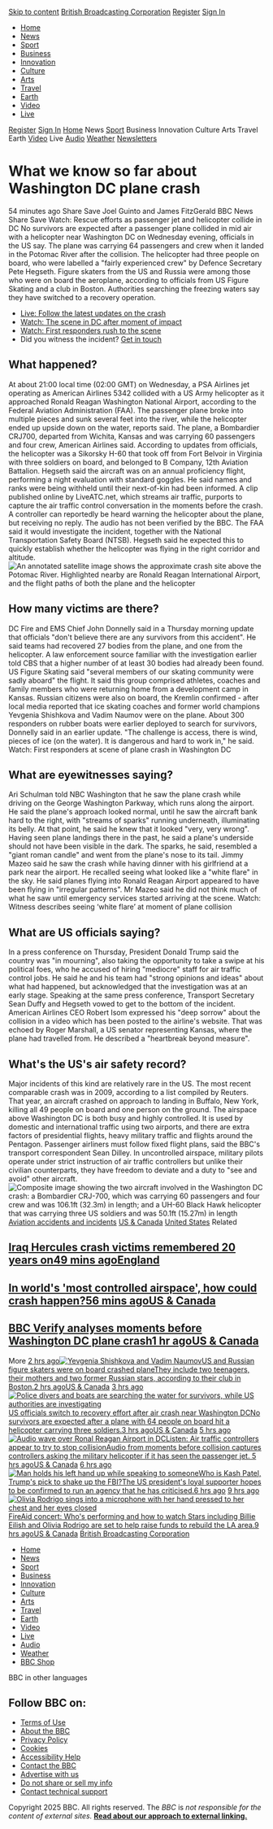 [Skip to content](https://www.bbc.com/news/articles/<#main-content>)
[British Broadcasting Corporation](https://www.bbc.com/news/articles/</>)
[Register](https://www.bbc.com/news/articles/<https:/session.bbc.com/session?action=register&userOrigin=BBCS_BBC&ptrt=https%3A%2F%2Fwww.bbc.com%2Fnews%2Farticles%2Fc4g9kdgzj91o>)
[Sign In](https://www.bbc.com/news/articles/<https:/session.bbc.com/session?userOrigin=BBCS_BBC&ptrt=https%3A%2F%2Fwww.bbc.com%2Fnews%2Farticles%2Fc4g9kdgzj91o>)
  * [Home](https://www.bbc.com/news/articles/</>)
  * [News](https://www.bbc.com/news/articles/</news>)
  * [Sport](https://www.bbc.com/news/articles/</sport>)
  * [Business](https://www.bbc.com/news/articles/</business>)
  * [Innovation](https://www.bbc.com/news/articles/</innovation>)
  * [Culture](https://www.bbc.com/news/articles/</culture>)
  * [Arts](https://www.bbc.com/news/articles/</arts>)
  * [Travel](https://www.bbc.com/news/articles/</travel>)
  * [Earth](https://www.bbc.com/news/articles/</future-planet>)
  * [Video](https://www.bbc.com/news/articles/</video>)
  * [Live](https://www.bbc.com/news/articles/</live>)


[Register](https://www.bbc.com/news/articles/<https:/session.bbc.com/session?action=register&userOrigin=BBCS_BBC>)
[Sign In](https://www.bbc.com/news/articles/<https:/session.bbc.com/session?userOrigin=BBCS_BBC>)
[Home](https://www.bbc.com/news/articles/</>)
News
[Sport](https://www.bbc.com/news/articles/</sport>)
Business
Innovation
Culture
Arts
Travel
Earth
[Video](https://www.bbc.com/news/articles/</video>)
Live
[Audio](https://www.bbc.com/news/articles/<https:/www.bbc.co.uk/sounds>)
[Weather](https://www.bbc.com/news/articles/<https:/www.bbc.com/weather>)
[Newsletters](https://www.bbc.com/news/articles/<https:/www.bbc.com/newsletters>)
# What we know so far about Washington DC plane crash
54 minutes ago
Share
Save
Joel Guinto and James FitzGerald
BBC News
Share
Save
Watch: Rescue efforts as passenger jet and helicopter collide in DC
No survivors are expected after a passenger plane collided in mid air with a helicopter near Washington DC on Wednesday evening, officials in the US say.
The plane was carrying 64 passengers and crew when it landed in the Potomac River after the collision. The helicopter had three people on board, who were labelled a "fairly experienced crew" by Defence Secretary Pete Hegseth. 
Figure skaters from the US and Russia were among those who were on board the aeroplane, according to officials from US Figure Skating and a club in Boston. 
Authorities searching the freezing waters say they have switched to a recovery operation.
  * [Live: Follow the latest updates on the crash](https://www.bbc.com/news/articles/<https:/www.bbc.co.uk/news/live/cy7kxx74yxlt>)
  * [Watch: The scene in DC after moment of impact](https://www.bbc.com/news/articles/<https:/www.bbc.co.uk/news/videos/cwyek92v29lo>)
  * [Watch: First responders rush to the scene](https://www.bbc.com/news/articles/<https:/www.bbc.co.uk/news/videos/c93qx53pzn3o>)
  * Did you witness the incident? [Get in touch](https://www.bbc.com/news/articles/<https:/www.bbc.co.uk/send/u197191252>)


## What happened?
At about 21:00 local time (02:00 GMT) on Wednesday, a PSA Airlines jet operating as American Airlines 5342 collided with a US Army helicopter as it approached Ronald Reagan Washington National Airport, according to the Federal Aviation Administration (FAA).
The passenger plane broke into multiple pieces and sunk several feet into the river, while the helicopter ended up upside down on the water, reports said.
The plane, a Bombardier CRJ700, departed from Wichita, Kansas and was carrying 60 passengers and four crew, American Airlines said.
According to updates from officials, the helicopter was a Sikorsky H-60 that took off from Fort Belvoir in Virginia with three soldiers on board, and belonged to B Company, 12th Aviation Battalion.
Hegseth said the aircraft was on an annual proficiency flight, performing a night evaluation with standard goggles. He said names and ranks were being withheld until their next-of-kin had been informed.
A clip published online by LiveATC.net, which streams air traffic, purports to capture the air traffic control conversation in the moments before the crash. A controller can reportedly be heard warning the helicopter about the plane, but receiving no reply. The audio has not been verified by the BBC. 
The FAA said it would investigate the incident, together with the National Transportation Safety Board (NTSB). Hegseth said he expected this to quickly establish whether the helicopter was flying in the right corridor and altitude.
![An annotated satellite image shows the approximate crash site above the Potomac River. Highlighted nearby are Ronald Reagan International Airport, and the flight paths of both the plane and the helicopter](https://ichef.bbci.co.uk/news/480/cpsprodpb/0383/live/d7064420-df29-11ef-bd1b-d536627785f2.png.webp)
## How many victims are there?
DC Fire and EMS Chief John Donnelly said in a Thursday morning update that officials "don't believe there are any survivors from this accident".
He said teams had recovered 27 bodies from the plane, and one from the helicopter.
A law enforcement source familiar with the investigation earlier told CBS that a higher number of at least 30 bodies had already been found.
US Figure Skating said "several members of our skating community were sadly aboard" the flight. It said this group comprised athletes, coaches and family members who were returning home from a development camp in Kansas.
Russian citizens were also on board, the Kremlin confirmed - after local media reported that ice skating coaches and former world champions Yevgenia Shishkova and Vadim Naumov were on the plane.
About 300 responders on rubber boats were earlier deployed to search for survivors, Donnelly said in an earlier update. "The challenge is access, there is wind, pieces of ice (on the water). It is dangerous and hard to work in," he said.
Watch: First responders at scene of plane crash in Washington DC
## What are eyewitnesses saying?
Ari Schulman told NBC Washington that he saw the plane crash while driving on the George Washington Parkway, which runs along the airport.
He said the plane's approach looked normal, until he saw the aircraft bank hard to the right, with "streams of sparks" running underneath, illuminating its belly.
At that point, he said he knew that it looked "very, very wrong". Having seen plane landings there in the past, he said a plane's underside should not have been visible in the dark.
The sparks, he said, resembled a "giant roman candle" and went from the plane's nose to its tail.
Jimmy Mazeo said he saw the crash while having dinner with his girlfriend at a park near the airport.
He recalled seeing what looked like a "white flare" in the sky. He said planes flying into Ronald Reagan Airport appeared to have been flying in "irregular patterns".
Mr Mazeo said he did not think much of what he saw until emergency services started arriving at the scene.
Watch: Witness describes seeing ‘white flare’ at moment of plane collision
## What are US officials saying?
In a press conference on Thursday, President Donald Trump said the country was "in mourning", also taking the opportunity to take a swipe at his political foes, who he accused of hiring "mediocre" staff for air traffic control jobs.
He said he and his team had "strong opinions and ideas" about what had happened, but acknowledged that the investigation was at an early stage.
Speaking at the same press conference, Transport Secretary Sean Duffy and Hegseth vowed to get to the bottom of the incident.
American Airlines CEO Robert Isom expressed his "deep sorrow" about the collision in a video which has been posted to the airline's website.
That was echoed by Roger Marshall, a US senator representing Kansas, where the plane had travelled from. He described a "heartbreak beyond measure".
## What's the US's air safety record?
Major incidents of this kind are relatively rare in the US. The most recent comparable crash was in 2009, according to a list compiled by Reuters. 
That year, an aircraft crashed on approach to landing in Buffalo, New York, killing all 49 people on board and one person on the ground.
The airspace above Washington DC is both busy and highly controlled. It is used by domestic and international traffic using two airports, and there are extra factors of presidential flights, heavy military traffic and flights around the Pentagon.
Passenger airliners must follow fixed flight plans, said the BBC's transport correspondent Sean Dilley. In uncontrolled airspace, military pilots operate under strict instruction of air traffic controllers but unlike their civilian counterparts, they have freedom to deviate and a duty to "see and avoid" other aircraft.
![Composite image showing the two aircraft involved in the Washington DC crash: a Bombardier CRJ-700, which was carrying 60 passengers and four crew and was 106.1ft \(32.3m\) in length; and a UH-60 Black Hawk helicopter that was carrying three US soldiers and was 50.1ft \(15.27m\) in length](https://ichef.bbci.co.uk/news/480/cpsprodpb/007a/live/56fb46f0-df0a-11ef-bd1b-d536627785f2.png.webp)
[Aviation accidents and incidents](https://www.bbc.com/news/articles/</news/topics/c2n5vpdv320t>)
[US & Canada](https://www.bbc.com/news/articles/</news/world/us_and_canada>)
[United States](https://www.bbc.com/news/articles/</news/topics/cx1m7zg01xyt>)
Related
## [Iraq Hercules crash victims remembered 20 years on49 mins agoEngland](https://www.bbc.com/news/articles/</news/articles/ce8ynvn81gro>)
## [In world's 'most controlled airspace', how could crash happen?56 mins agoUS & Canada](https://www.bbc.com/news/articles/</news/articles/cpdx6le5l27o>)
## [BBC Verify analyses moments before Washington DC plane crash1 hr agoUS & Canada](https://www.bbc.com/news/articles/</news/videos/c4g95z8jqr4o>)
More
[2 hrs ago![Yevgenia Shishkova and Vadim Naumov](https://ichef.bbci.co.uk/news/480/cpsprodpb/f01e/live/f6a9f1c0-df13-11ef-a75f-9dd268073925.jpg.webp)US and Russian figure skaters were on board crashed planeThey include two teenagers, their mothers and two former Russian stars, according to their club in Boston.2 hrs agoUS & Canada](https://www.bbc.com/news/articles/</news/articles/cn9370dny5xo>)
[3 hrs ago![Police divers and boats are searching the water for survivors, while US authorities are investigating](https://ichef.bbci.co.uk/news/480/cpsprodpb/f3f5/live/ffa16be0-dec4-11ef-a819-277e390a7a08.png.webp)US officials switch to recovery effort after air crash near Washington DCNo survivors are expected after a plane with 64 people on board hit a helicopter carrying three soldiers.3 hrs agoUS & Canada](https://www.bbc.com/news/articles/</news/articles/c79d7y0l03po>)
[5 hrs ago![Audio wave over Ronal Reagan Airport in DC](https://ichef.bbci.co.uk/news/480/cpsprodpb/42c1/live/d0535f40-df2a-11ef-a819-277e390a7a08.jpg.webp)Listen: Air traffic controllers appear to try to stop collisionAudio from moments before collision captures controllers asking the military helicopter if it has seen the passenger jet. 5 hrs agoUS & Canada](https://www.bbc.com/news/articles/</news/videos/ckg7kw9jnn0o>)
[6 hrs ago![Man holds his left hand up while speaking to someone](https://ichef.bbci.co.uk/news/480/cpsprodpb/77ec/live/86e27c60-de4e-11ef-a7fb-0179c76258ac.jpg.webp)Who is Kash Patel, Trump's pick to shake up the FBI?The US president's loyal supporter hopes to be confirmed to run an agency that he has criticised.6 hrs ago](https://www.bbc.com/news/articles/</news/articles/c0rqpp52j5vo>)
[9 hrs ago![Olivia Rodrigo sings into a microphone with her hand pressed to her chest and her eyes closed](https://ichef.bbci.co.uk/news/480/cpsprodpb/7677/live/cb4c1c40-dee3-11ef-95b8-53b8dd8c4ede.jpg.webp)FireAid concert: Who's performing and how to watch Stars including Billie Eilish and Olivia Rodrigo are set to help raise funds to rebuild the LA area.9 hrs agoUS & Canada](https://www.bbc.com/news/articles/</news/articles/cqld9vqezqeo>)
[British Broadcasting Corporation](https://www.bbc.com/news/articles/</>)
  * [Home](https://www.bbc.com/news/articles/<https:/www.bbc.com/>)
  * [News](https://www.bbc.com/news/articles/</news>)
  * [Sport](https://www.bbc.com/news/articles/</sport>)
  * [Business](https://www.bbc.com/news/articles/</business>)
  * [Innovation](https://www.bbc.com/news/articles/</innovation>)
  * [Culture](https://www.bbc.com/news/articles/</culture>)
  * [Arts](https://www.bbc.com/news/articles/</arts>)
  * [Travel](https://www.bbc.com/news/articles/</travel>)
  * [Earth](https://www.bbc.com/news/articles/</future-planet>)
  * [Video](https://www.bbc.com/news/articles/</video>)
  * [Live](https://www.bbc.com/news/articles/</live>)
  * [Audio](https://www.bbc.com/news/articles/<https:/www.bbc.co.uk/sounds>)
  * [Weather](https://www.bbc.com/news/articles/<https:/www.bbc.com/weather>)
  * [BBC Shop](https://www.bbc.com/news/articles/<https:/shop.bbc.com/>)


BBC in other languages
## Follow BBC on:
  * [Terms of Use](https://www.bbc.com/news/articles/<https:/www.bbc.co.uk/usingthebbc/terms>)
  * [About the BBC](https://www.bbc.com/news/articles/<https:/www.bbc.co.uk/aboutthebbc>)
  * [Privacy Policy](https://www.bbc.com/news/articles/<https:/www.bbc.com/usingthebbc/privacy/>)
  * [Cookies](https://www.bbc.com/news/articles/<https:/www.bbc.com/usingthebbc/cookies/>)
  * [Accessibility Help](https://www.bbc.com/news/articles/<https:/www.bbc.co.uk/accessibility/>)
  * [Contact the BBC](https://www.bbc.com/news/articles/<https:/www.bbc.co.uk/contact>)
  * [Advertise with us](https://www.bbc.com/news/articles/<https:/www.bbc.com/advertisingcontact>)
  * [Do not share or sell my info](https://www.bbc.com/news/articles/<https:/www.bbc.com/usingthebbc/cookies/how-can-i-change-my-bbc-cookie-settings/>)
  * [Contact technical support](https://www.bbc.com/news/articles/<https:/www.bbc.com/contact-bbc-com-help>)


Copyright 2025 BBC. All rights reserved. The _BBC_ is _not responsible for the content of external sites._ [**Read about our approach to external linking.**](https://www.bbc.com/news/articles/<https:/www.bbc.co.uk/editorialguidelines/guidance/feeds-and-links>)

